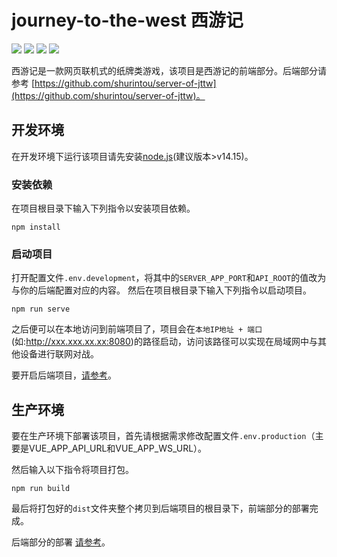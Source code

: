 # journey-to-the-west 西游记

[![](https://img.shields.io/badge/Vue.js-2.6-brightgreen)](https://cn.vuejs.org/index.html)
[![](https://img.shields.io/badge/Vue--CLI-4.5-green)](https://cli.vuejs.org/zh/)
[![](https://img.shields.io/badge/Element--UI-2.15-blue)](https://element.eleme.io/#/zh-CN)
[![](https://img.shields.io/badge/Echarts-5.0-red)](https://echarts.apache.org/zh/index.html)


西游记是一款网页联机式的纸牌类游戏，该项目是西游记的前端部分。后端部分请参考 [https://github.com/shurintou/server-of-jttw](https://github.com/shurintou/server-of-jttw)。

## 开发环境
在开发环境下运行该项目请先安装[node.js](https://nodejs.org/en/)(建议版本>v14.15)。

### 安装依赖
在项目根目录下输入下列指令以安装项目依赖。

```
npm install
```

### 启动项目
打开配置文件`.env.development`，将其中的`SERVER_APP_PORT`和`API_ROOT`的值改为与你的后端配置对应的内容。
然后在项目根目录下输入下列指令以启动项目。
```
npm run serve
```

之后便可以在本地访问到前端项目了，项目会在`本地IP地址 + 端口`(如:http://xxx.xxx.xx.xx:8080)的路径启动，访问该路径可以实现在局域网中与其他设备进行联网对战。

要开启后端项目，[请参考](https://github.com/shurintou/server-of-jttw#%E5%BC%80%E5%8F%91%E7%8E%AF%E5%A2%83)。

## 生产环境
要在生产环境下部署该项目，首先请根据需求修改配置文件`.env.production`（主要是VUE_APP_API_URL和VUE_APP_WS_URL）。

然后输入以下指令将项目打包。
```
npm run build
```
最后将打包好的`dist`文件夹整个拷贝到后端项目的根目录下，前端部分的部署完成。

后端部分的部署 [请参考](https://github.com/shurintou/server-of-jttw#%E7%94%9F%E4%BA%A7%E7%8E%AF%E5%A2%83)。